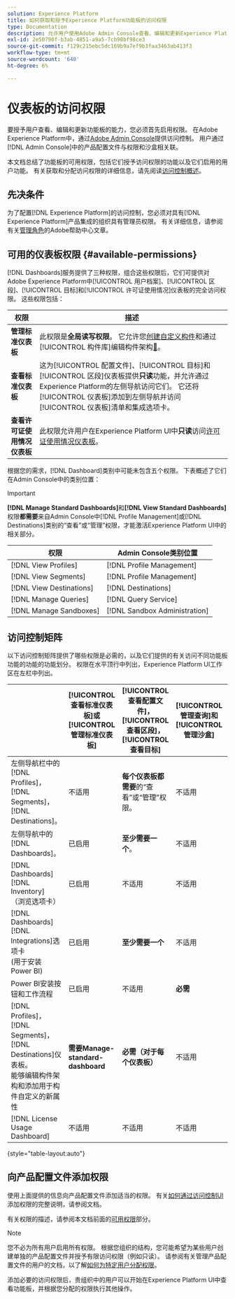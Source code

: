```yaml
---
solution: Experience Platform
title: 如何获取和授予Experience Platform功能板的访问权限
type: Documentation
description: 允许用户使用Adobe Admin Console查看、编辑和更新Experience Platform功能板。
exl-id: 2e50790f-b3ab-4851-a9a5-7cb98bf98ce3
source-git-commit: f129c215ebc5dc169b9a7ef9b3faa3463ab413f3
workflow-type: tm+mt
source-wordcount: '640'
ht-degree: 6%

---
```


# 仪表板的访问权限

要授予用户查看、编辑和更新功能板的能力，您必须首先启用权限。 在Adobe Experience Platform中，通过[Adobe Admin Console](https://adminconsole.adobe.com/)提供访问控制。 用户通过[!DNL Admin Console]中的产品配置文件与权限和沙盒相关联。

本文档总结了功能板的可用权限，包括它们授予访问权限的功能以及它们启用的用户功能。 有关获取和分配访问权限的详细信息，请先阅读[访问控制概述](../access-control/home.md)。

## 先决条件

为了配置[!DNL Experience Platform]的访问控制，您必须对具有[!DNL Experience Platform]产品集成的组织具有管理员权限。 有关详细信息，请参阅有关[管理角色](https://helpx.adobe.com/cn/enterprise/using/admin-roles.html)的Adobe帮助中心文章。

## 可用的仪表板权限 {#available-permissions}

[!DNL Dashboards]服务提供了三种权限，组合这些权限后，它们可提供对Adobe Experience Platform中[!UICONTROL 用户档案]、[!UICONTROL 区段]、[!UICONTROL 目标]和[!UICONTROL 许可证使用情况]仪表板的完全访问权限。 这些权限包括：

| 权限 | 描述 |
|---|---|
| **管理标准仪表板** | 此权限是&#x200B;**全局读写权限**。 它允许您[创建自定义构件](./customize/custom-widgets.md)和通过[!UICONTROL 构件库]编辑构件架构[&#128279;](./customize/edit-schema.md)。 |
| **查看标准仪表板** | 这为[!UICONTROL 配置文件]、[!UICONTROL 目标]和[!UICONTROL 区段]仪表板提供&#x200B;**只读**&#x200B;功能，并允许通过Experience Platform的左侧导航访问它们。 它还将[!UICONTROL 仪表板]添加到左侧导航并访问[!UICONTROL 仪表板]清单和集成选项卡。 |
| **查看许可证使用情况仪表板** | 此权限允许用户在Experience Platform UI中&#x200B;**只读**&#x200B;访问[许可证使用情况仪表板](./guides/license-usage.md)。 |

根据您的需求，[!DNL Dashboard]类别中可能未包含五个权限。 下表概述了它们在Admin Console中的类别位置：

>[!IMPORTANT]
>
>**[!DNL Manage Standard Dashboards]**&#x200B;和&#x200B;**[!DNL View Standard Dashboards]**&#x200B;权限&#x200B;**都需要**&#x200B;来自Admin Console中[!DNL Profile Management]或[!DNL Destinations]类别的“查看”或“管理”权限，才能激活Experience Platform UI中的相关部分。

| 权限 | Admin Console类别位置 |
|---|---|
| [!DNL View Profiles] | [!DNL Profile Management] |
| [!DNL View Segments] | [!DNL Profile Management] |
| [!DNL View Destinations] | [!DNL Destinations] |
| [!DNL Manage Queries] | [!DNL Query Service] |
| [!DNL Manage Sandboxes] | [!DNL Sandbox Administration] |

## 访问控制矩阵

以下访问控制矩阵提供了哪些权限是必需的，以及它们提供的有关访问不同功能板功能的功能的功能划分。 权限在水平顶行中列出，Experience Platform UI工作区在左栏中列出。

|   | [!UICONTROL 查看标准仪表板]或[!UICONTROL 管理标准仪表板] | [!UICONTROL 查看配置文件]，<br/>[!UICONTROL 查看区段]，<br/> [!UICONTROL 查看目标] | [!UICONTROL 管理查询]和[!UICONTROL 管理沙盒] | [!UICONTROL 查看许可证使用情况仪表板] |
|---|---|---|---|---|
| 左侧导航栏中的[!DNL Profiles]，<br/>[!DNL Segments]，<br/>[!DNL Destinations]。 | 不适用 | **每个仪表板都需要**&#x200B;的“查看”或“管理”权限。 | 不适用 | 不适用 |
| 左侧导航中的[!DNL Dashboards]。 | 已启用 | **至少需要一个**。 | 不适用 | 不适用 |
| [!DNL Dashboards] [!DNL Inventory] <br/>（浏览选项卡） | 已启用 | 不适用 | 不适用 | 不适用 |
| [!DNL Dashboards] [!DNL Integrations]选项卡<br/>(用于安装Power BI) | 已启用 | **至少需要一个** | 不适用 | 不适用 |
| Power BI安装按钮和工作流程 | 已启用 | 不适用 | **必需** | 不适用 |
| [!DNL Profiles]，<br/>[!DNL Segments]，<br/>[!DNL Destinations]仪表板。<br/>能够编辑构件架构和添加用于构件自定义的新属性 | **需要Manage-standard-dashboard** | **必需（对于每个仪表板）** | 不适用 | 不适用 |
| [!DNL License Usage Dashboard] | 不适用 | 不适用 | 不适用 | 已启用 |

{style="table-layout:auto"}

## 向产品配置文件添加权限

使用上面提供的信息向产品配置文件添加适当的权限。 有关[如何通过访问控制UI](../access-control/ui/permissions.md)添加权限的完整说明，请参阅文档。

有关权限的描述，请参阅本文档前面的[可用权限](#available-permissions)部分。

>[!NOTE]
>
>您不必为所有用户启用所有权限。 根据您组织的结构，您可能希望为某些用户创建单独的产品配置文件并授予有限访问权限（例如只读）。 请参阅有关管理产品配置文件的用户的文档，以了解[如何为特定用户分配权限](../access-control/ui/users.md)。

添加必要的访问权限后，贵组织中的用户可以开始在Experience Platform UI中查看功能板，并根据您分配的权限执行其他操作。
